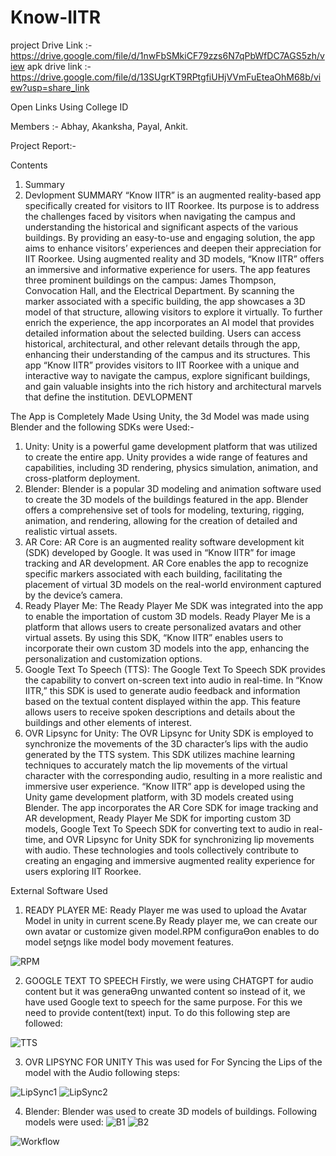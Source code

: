 # Know-IITR
project Drive Link :- https://drive.google.com/file/d/1nwFbSMkiCF79zzs6N7qPbWfDC7AGS5zh/view
apk drive link :- https://drive.google.com/file/d/13SUgrKT9RPtgfiUHjVVmFuEteaOhM68b/view?usp=share_link

Open Links Using College ID

Members :- Abhay, Akanksha, Payal, Ankit.




Project Report:- 


Contents
1) Summary
2) Devlopment
 SUMMARY
“Know IITR” is an augmented reality-based app specifically created for visitors to IIT Roorkee. Its purpose
is to address the challenges faced by visitors when navigating the campus and understanding the
historical and significant aspects of the various buildings. By providing an easy-to-use and engaging
solution, the app aims to enhance visitors’ experiences and deepen their appreciation for IIT Roorkee.
Using augmented reality and 3D models, “Know IITR” offers an immersive and informative experience for
users. The app features three prominent buildings on the campus: James Thompson, Convocation Hall,
and the Electrical Department. By scanning the marker associated with a specific building, the app
showcases a 3D model of that structure, allowing visitors to explore it virtually.
To further enrich the experience, the app incorporates an AI model that provides detailed information
about the selected building. Users can access historical, architectural, and other relevant details through
the app, enhancing their understanding of the campus and its structures.
This app “Know IITR” provides visitors to IIT Roorkee with a unique and interactive way to navigate the
campus, explore significant buildings, and gain valuable insights into the rich history and architectural
marvels that define the institution.
 DEVLOPMENT

The App is Completely Made Using Unity, the 3d Model was made using Blender and the following SDKs
were Used:-
1) Unity: Unity is a powerful game development platform that was utilized to create the
entire app. Unity provides a wide range of features and capabilities, including 3D
rendering, physics simulation, animation, and cross-platform deployment.
2) Blender: Blender is a popular 3D modeling and animation software used to create the 3D
models of the buildings featured in the app. Blender offers a comprehensive set of tools
for modeling, texturing, rigging, animation, and rendering, allowing for the creation of
detailed and realistic virtual assets.
3) AR Core: AR Core is an augmented reality software development kit (SDK) developed by
Google. It was used in “Know IITR” for image tracking and AR development. AR Core
enables the app to recognize specific markers associated with each building, facilitating
the placement of virtual 3D models on the real-world environment captured by the
device’s camera.
4) Ready Player Me: The Ready Player Me SDK was integrated into the app to enable the
importation of custom 3D models. Ready Player Me is a platform that allows users to
create personalized avatars and other virtual assets. By using this SDK, “Know IITR”
enables users to incorporate their own custom 3D models into the app, enhancing the
personalization and customization options.
5) Google Text To Speech (TTS): The Google Text To Speech SDK provides the capability to
convert on-screen text into audio in real-time. In “Know IITR,” this SDK is used to
generate audio feedback and information based on the textual content displayed within
the app. This feature allows users to receive spoken descriptions and details about the
buildings and other elements of interest.
6) OVR Lipsync for Unity: The OVR Lipsync for Unity SDK is employed to synchronize the
movements of the 3D character’s lips with the audio generated by the TTS system. This
SDK utilizes machine learning techniques to accurately match the lip movements of the
virtual character with the corresponding audio, resulting in a more realistic and
immersive user experience.
“Know IITR” app is developed using the Unity game development platform, with 3D models created
using Blender. The app incorporates the AR Core SDK for image tracking and AR development, Ready
Player Me SDK for importing custom 3D models, Google Text To Speech SDK for converting text to audio
in real-time, and OVR Lipsync for Unity SDK for synchronizing lip movements with audio. These
technologies and tools collectively contribute to creating an engaging and immersive augmented reality
experience for users exploring IIT Roorkee.

External Software Used
1. READY PLAYER ME:
Ready Player me was used to upload the Avatar Model
in unity in current scene.By Ready player me, we can
create our own avatar or customize given model.RPM
configuraƟon enables to do model seƫngs like model
body movement features.


![RPM](https://github.com/ariesiitr/Know-IITR/assets/98599869/497af9b0-8496-4b13-8f01-5856912d1d72)




2. GOOGLE TEXT TO SPEECH
Firstly, we were using CHATGPT for audio content but it was
generaƟng unwanted content so instead of it, we have used
Google text to speech for the same purpose. For this we need
to provide content(text) input. To do this following step are
followed:

![TTS](https://github.com/ariesiitr/Know-IITR/assets/98599869/afd4d46d-dab1-417b-b822-ea21298100c1)


3. OVR LIPSYNC FOR UNITY
This was used for For Syncing the Lips of the model with the Audio
following steps:



![LipSync1](https://github.com/ariesiitr/Know-IITR/assets/98599869/6350e588-83f5-4230-8c4e-a421b3e39da5)
![LipSync2](https://github.com/ariesiitr/Know-IITR/assets/98599869/a9affac0-7793-45a1-83c6-b4d0009ccf0f)

4. Blender:
Blender was used to create 3D models of buildings.
Following models were used:
![B1](https://github.com/ariesiitr/Know-IITR/assets/98599869/7161fa40-fcb1-4a9f-8fa5-062b498b7c4a)
![B2](https://github.com/ariesiitr/Know-IITR/assets/98599869/6eb73987-da24-4ad3-ada0-641af915cb12)




![Workflow](https://github.com/ariesiitr/Know-IITR/assets/98599869/a7555b4e-df78-46ba-b00f-4de230b30df4)




